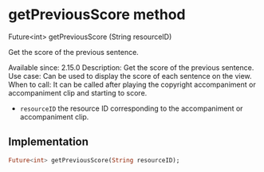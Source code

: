


# getPreviousScore method








Future&lt;int> getPreviousScore
(String resourceID)





<p>Get the score of the previous sentence.</p>
<p>Available since: 2.15.0
Description: Get the score of the previous sentence.
Use case: Can be used to display the score of each sentence on the view.
When to call: It can be called after playing the copyright accompaniment or accompaniment clip and starting to score.</p>
<ul>
<li><code>resourceID</code> the resource ID corresponding to the accompaniment or accompaniment clip.</li>
</ul>



## Implementation

```dart
Future<int> getPreviousScore(String resourceID);
```







